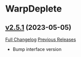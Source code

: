 # WarpDeplete

## [v2.5.1](https://github.com/happenslol/WarpDeplete/tree/v2.5.1) (2023-05-05)
[Full Changelog](https://github.com/happenslol/WarpDeplete/compare/v2.5.0...v2.5.1) [Previous Releases](https://github.com/happenslol/WarpDeplete/releases)

- Bump interface version  
